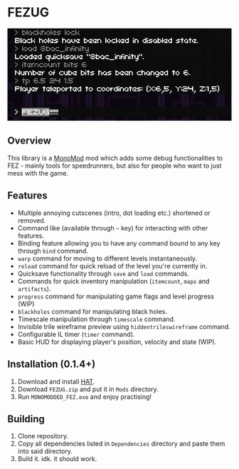 # FEZUG

![thumbnail](Docs/thumbnail.png)

## Overview 

This library is a [MonoMod](https://github.com/MonoMod/MonoMod) mod which adds some debug functionalities to FEZ - mainly tools for speedrunners, but also for people who want to just mess with the game.

## Features

- Multiple annoying cutscenes (intro, dot loading etc.) shortened or removed.
- Command like (available through `~` key) for interacting with other features.
- Binding feature allowing you to have any command bound to any key through `bind` command.
- `warp` command for moving to different levels instantaneously.
- `reload` command for quick reload of the level you're currently in.
- Quicksave functionality through `save` and `load` commands.
- Commands for quick inventory manipulation (`itemcount`, `maps` and `artifacts`).
- `progress` command for manipulating game flags and level progress (WIP)
- `blackholes` command for manipulating black holes.
- Timescale manipulation through `timescale` command.
- Invisible trile wireframe preview using `hiddentrileswireframe` command.
- Configurable IL timer (`timer` command).
- Basic HUD for displaying player's position, velocity and state (WIP).

## Installation (0.1.4+)

1. Download and install [HAT](https://github.com/Krzyhau/HAT).
2. Download `FEZUG.zip` and put it in `Mods` directory.
3. Run `MONOMODDED_FEZ.exe` and enjoy practising!

## Building

1. Clone repository.
2. Copy all dependencies listed in `Dependencies` directory and paste them into said directory.
3. Build it. idk. it should work.
